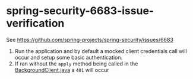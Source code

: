 # spring-security-6683-issue-verification #

See https://github.com/spring-projects/spring-security/issues/6683

1. Run the application and by default a mocked client credentials call 
will occur and setup some basic authentication. 
1. If ran without the `apply` method being called in the [BackgroundClient.java](src/main/java/sample/BackgroundClient.java)
a `401` will occur